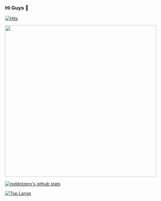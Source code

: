 ### Hi Guys 👋

[![Hits](https://hits.seeyoufarm.com/api/count/incr/badge.svg?url=https%3A%2F%2Fgithub.com%2Freddotzero&count_bg=%231EE510&title_bg=%23555555&icon=&icon_color=%23931414&title=account+views&edge_flat=false)](https://github.com/perseus0)

<img src="https://camo.githubusercontent.com/992babdffd8c74a1502de375fbdf7e4d54773242/68747470733a2f2f6d656469612e67697068792e636f6d2f6d656469612f53576f536b4e36447854737a71494b4571762f67697068792e676966" width="495px">

[![reddotzero's github stats](https://github-readme-stats.vercel.app/api?username=perseus0&show_icons=true&theme=cobalt&count_private=true)](https://github.com/perseus0)

[![Top Langs](https://github-readme-stats.vercel.app/api/top-langs/?username=perseus0&layout=compact&theme=cobalt)](https://github.com/perseus0)
